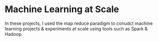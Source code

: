 # Machine Learning at Scale
In these projects, I used the map reduce paradigm to conudct machine learning projects & experiments at scale using tools such as Spark & Hadoop.

